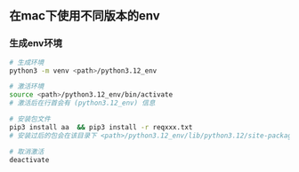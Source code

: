 ## 在mac下使用不同版本的env



### 生成env环境

```bash
# 生成环境
python3 -m venv <path>/python3.12_env

# 激活环境
source <path>/python3.12_env/bin/activate
# 激活后在行首会有 (python3.12_env) 信息

# 安装包文件
pip3 install aa  && pip3 install -r reqxxx.txt
# 安装过后的包会在该目录下 <path>/python3.12_env/lib/python3.12/site-packages

# 取消激活
deactivate
```

